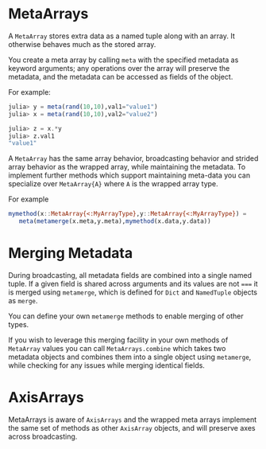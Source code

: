 # MetaArrays

A `MetaArray` stores extra data as a named tuple along with an array. It
otherwise behaves much as the stored array. 

You create a meta array by calling `meta` with the specified metadata as keyword
arguments; any operations over the array will preserve the metadata, and
the metadata can be accessed as fields of the object.

For example:

```julia
julia> y = meta(rand(10,10),val1="value1")
julia> x = meta(rand(10,10),val2="value2")

julia> z = x.*y
julia> z.val1
"value1"
```

A `MetaArray` has the same array behavior, broadcasting behavior and strided
array behavior as the wrapped array, while maintaining the metadata. To
implement further methods which support maintaining meta-data you can specialize
over `MetaArray{A}` where `A` is the wrapped array type.  

For example

```julia
mymethod(x::MetaArray{<:MyArrayType},y::MetaArray{<:MyArrayType}) = 
   meta(metamerge(x.meta,y.meta),mymethod(x.data,y.data))
```

# Merging Metadata

During broadcasting, all metadata fields are combined into a single named tuple.
If a given field is shared across arguments and its values are not `===` it is
merged using `metamerge`, which is defined for `Dict` and `NamedTuple` objects
as `merge`. 

You can define your own `metamerge` methods to enable merging of other types. 

If you wish to leverage this merging facility in your own methods of `MetaArray`
values you can call `MetaArrays.combine` which takes two metadata objects and
combines them into a single object using `metamerge`, while checking
for any issues while merging identical fields.

# AxisArrays

MetaArrays is aware of `AxisArrays` and the wrapped meta arrays
implement the same set of methods as other `AxisArray` objects, and
will preserve axes across broadcasting.
